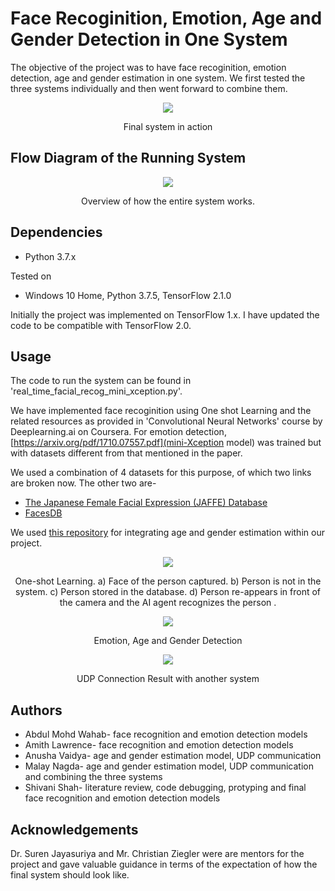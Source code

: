 # Face Recoginition, Emotion, Age and Gender Detection in One System
 
The objective of the project was to have face recoginition, emotion detection, age and gender estimation in one system. We first tested the three systems individually and then went forward to combine them. 

<p align="center">
  <img src="images/vid_final_sys.gif">
  <p align="center">Final system in action</p>
</p>

## Flow Diagram of the Running System
<p align="center">
  <img src="images/system_flowchart.png">
  <p align="center"> Overview of how the entire system works.</p>
</p>

## Dependencies
* Python 3.7.x

Tested on
* Windows 10 Home, Python 3.7.5, TensorFlow 2.1.0

Initially the project was implemented on TensorFlow 1.x. I have updated the code to be compatible with TensorFlow 2.0. 

## Usage
The code to run the system can be found in 'real_time_facial_recog_mini_xception.py'. 

We have implemented face recoginition using One shot Learning and the related resources as provided in 'Convolutional Neural Networks' course by Deeplearning.ai on Coursera.
For emotion detection, [https://arxiv.org/pdf/1710.07557.pdf](mini-Xception model) was trained but with datasets different from that mentioned in the paper.

We used a combination of 4 datasets for this purpose, of which two links are broken now. The other two are-
* [The Japanese Female Facial Expression (JAFFE) Database](https://zenodo.org/record/3451524#.X0AJy8hKiUk)
* [FacesDB](http://app.visgraf.impa.br/database/faces/)

We used [this repository](https://github.com/yu4u/age-gender-estimation) for integrating age and gender estimation within our project. 

<p align="center">
  <img src="images/face_recog.png">
  <p align="center">One-shot Learning. a) Face of the person captured. b) Person is not in the system. c) Person stored in the database. d) Person re-appears in front of the camera and
the AI agent recognizes the person
.</p>
</p>

<p align="center">
  <img src="images/final_sys.png">
<p align="center">Emotion, Age and Gender Detection</p>
</p>

<p align="center">
  <img src="images/UDP.png">
  <p align="center">UDP Connection Result with another system</p>
</p>

## Authors
* Abdul Mohd Wahab- face recognition and emotion detection models  
* Amith Lawrence- face recognition and emotion detection models
* Anusha Vaidya- age and gender estimation model, UDP communication
* Malay Nagda- age and gender estimation model, UDP communication and combining the three systems
* Shivani Shah- literature review, code debugging, protyping and final face recognition and emotion detection models

## Acknowledgements
Dr. Suren Jayasuriya and Mr. Christian Ziegler were are mentors for the project and gave valuable guidance in terms of the expectation of how the final system should look like.
